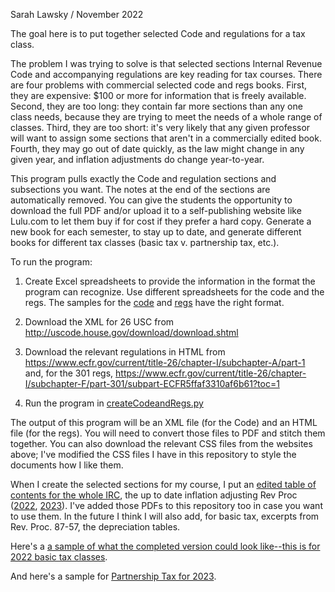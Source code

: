 Sarah Lawsky / November 2022

The goal here is to put together selected Code and regulations for a tax class.

The problem I was trying to solve is that selected sections Internal Revenue Code and accompanying regulations are key reading for tax courses. There are four problems with commercial selected code and regs books. First, they are expensive: $100 or more for information that is freely available. Second, they are too long: they contain far more sections than any one class needs, because they are trying to meet the needs of a whole range of classes. Third, they are too short: it's very likely that any given professor will want to assign some sections that aren't in a commercially edited book. Fourth, they may go out of date quickly, as the law might change in any given year, and inflation adjustments do change year-to-year.

This program pulls exactly the Code and regulation sections and subsections you want. The notes at the end of the sections are automatically removed. You can  give the students the opportunity to download the full PDF and/or upload it to a self-publishing website like Lulu.com to let them buy if for cost if they prefer a hard copy. Generate a new book for each semester, to stay up to date, and generate different books for different tax classes (basic tax v. partnership tax, etc.). 

To run the program: 

1. Create Excel spreadsheets to provide the information in the format the program can recognize. Use different spreadsheets for the code and the regs. The samples for the [code](https://github.com/slawsk/selectedSections/blob/main/codesectionstouse.xlsx) and [regs](https://github.com/slawsk/selectedSections/blob/main/regsectionstouse.xlsx) have the right format.

2. Download the XML for 26 USC from http://uscode.house.gov/download/download.shtml 

3. Download the relevant regulations in HTML  from https://www.ecfr.gov/current/title-26/chapter-I/subchapter-A/part-1 and, for the 301 regs, https://www.ecfr.gov/current/title-26/chapter-I/subchapter-F/part-301/subpart-ECFR5ffaf3310af6b61?toc=1

4. Run the program in [createCodeandRegs.py](https://github.com/slawsk/selectedSections/blob/main/createCodeAndRegs.py)

The output of this program will be an XML file (for the Code) and an HTML file (for the regs). You will need to convert those files to PDF and stitch them together. You can also download the relevant CSS files from the websites above; I've modified the CSS files I have in this repository to style the documents how I like them.

When I create the selected sections for my course, I put an [edited table of contents for the whole IRC](https://github.com/slawsk/selectedSections/blob/main/TOCCodeEdited.pdf), the up to date inflation adjusting Rev Proc ([2022](https://github.com/slawsk/selectedSections/blob/main/RevProc21-45.pdf), [2023](https://github.com/slawsk/selectedSections/blob/main/revProcInflation2023.pdf)). I've added those PDFs to this repository too in case you want to use them.  In the future I think I will also add, for basic tax, excerpts from Rev. Proc. 87-57, the depreciation tables.

Here's a [a sample of what the completed version could look like--this is for 2022 basic tax classes](https://github.com/slawsk/selectedSections/blob/main/SelectedCodeandRegSectionsFall2022.pdf).

And here's a sample for [Partnership Tax for 2023](https://github.com/slawsk/selectedSections/blob/main/SelectedSectionsPartnershipCodeRegs2023ToUpload.pdf).
